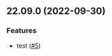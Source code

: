 ## 22.09.0 (2022-09-30)

### Features
* test ([#5](https://github.com/lablup/sphinx-template/issues/5))
